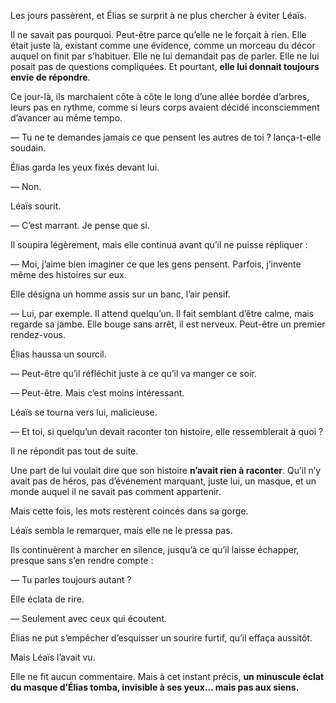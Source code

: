 Les jours passèrent, et Élias se surprit à ne plus chercher à éviter Léaïs.

Il ne savait pas pourquoi. Peut-être parce qu’elle ne le forçait à rien. Elle était juste là, existant comme une évidence, comme un morceau du décor auquel on finit par s’habituer. Elle ne lui demandait pas de parler. Elle ne lui posait pas de questions compliquées. Et pourtant, **elle lui donnait toujours envie de répondre**.

Ce jour-là, ils marchaient côte à côte le long d’une allée bordée d’arbres, leurs pas en rythme, comme si leurs corps avaient décidé inconsciemment d’avancer au même tempo.

— Tu ne te demandes jamais ce que pensent les autres de toi ? lança-t-elle soudain.

Élias garda les yeux fixés devant lui.

— Non.

Léaïs sourit.

— C’est marrant. Je pense que si.

Il soupira légèrement, mais elle continua avant qu’il ne puisse répliquer :

— Moi, j’aime bien imaginer ce que les gens pensent. Parfois, j’invente même des histoires sur eux.

Elle désigna un homme assis sur un banc, l’air pensif.

— Lui, par exemple. Il attend quelqu’un. Il fait semblant d’être calme, mais regarde sa jambe. Elle bouge sans arrêt, il est nerveux. Peut-être un premier rendez-vous.

Élias haussa un sourcil.

— Peut-être qu’il réfléchit juste à ce qu’il va manger ce soir.

— Peut-être. Mais c’est moins intéressant.

Léaïs se tourna vers lui, malicieuse.

— Et toi, si quelqu’un devait raconter ton histoire, elle ressemblerait à quoi ?

Il ne répondit pas tout de suite.

Une part de lui voulait dire que son histoire **n’avait rien à raconter**. Qu’il n’y avait pas de héros, pas d’événement marquant, juste lui, un masque, et un monde auquel il ne savait pas comment appartenir.

Mais cette fois, les mots restèrent coincés dans sa gorge.

Léaïs sembla le remarquer, mais elle ne le pressa pas.

Ils continuèrent à marcher en silence, jusqu’à ce qu’il laisse échapper, presque sans s’en rendre compte :

— Tu parles toujours autant ?

Elle éclata de rire.

— Seulement avec ceux qui écoutent.

Élias ne put s’empêcher d’esquisser un sourire furtif, qu’il effaça aussitôt.

Mais Léaïs l’avait vu.

Elle ne fit aucun commentaire. Mais à cet instant précis, **un minuscule éclat du masque d’Élias tomba, invisible à ses yeux… mais pas aux siens.**